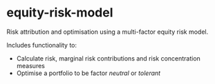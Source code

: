 # equity-risk-model

Risk attribution and optimisation using a multi-factor equity risk model.

Includes functionality to:
* Calculate risk, marginal risk contributions and risk concentration measures
* Optimise a portfolio to be factor *neutral* or *tolerant*
